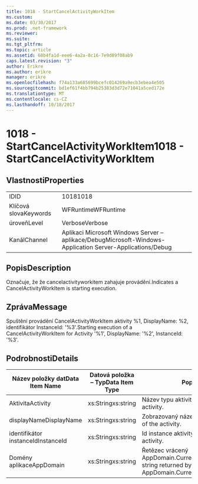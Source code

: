 ```yaml
---
title: 1018 - StartCancelActivityWorkItem
ms.custom: 
ms.date: 03/30/2017
ms.prod: .net-framework
ms.reviewer: 
ms.suite: 
ms.tgt_pltfrm: 
ms.topic: article
ms.assetid: 68b4fa1d-eee6-4a2a-8c16-7e9d89f08ab9
caps.latest.revision: "3"
author: Erikre
ms.author: erikre
manager: erikre
ms.openlocfilehash: f74a133a685699bcefc014269a9ecb3ebea4e505
ms.sourcegitcommit: bd1ef61f4bb794b25383d3d72e71041a5ced172e
ms.translationtype: MT
ms.contentlocale: cs-CZ
ms.lasthandoff: 10/18/2017
---
```

# <a name="1018---startcancelactivityworkitem"></a><span data-ttu-id="87179-102">1018 - StartCancelActivityWorkItem</span><span class="sxs-lookup"><span data-stu-id="87179-102">1018 - StartCancelActivityWorkItem</span></span>
## <a name="properties"></a><span data-ttu-id="87179-103">Vlastnosti</span><span class="sxs-lookup"><span data-stu-id="87179-103">Properties</span></span>  
  
|||  
|-|-|  
|<span data-ttu-id="87179-104">ID</span><span class="sxs-lookup"><span data-stu-id="87179-104">ID</span></span>|<span data-ttu-id="87179-105">1018</span><span class="sxs-lookup"><span data-stu-id="87179-105">1018</span></span>|  
|<span data-ttu-id="87179-106">Klíčová slova</span><span class="sxs-lookup"><span data-stu-id="87179-106">Keywords</span></span>|<span data-ttu-id="87179-107">WFRuntime</span><span class="sxs-lookup"><span data-stu-id="87179-107">WFRuntime</span></span>|  
|<span data-ttu-id="87179-108">úroveň</span><span class="sxs-lookup"><span data-stu-id="87179-108">Level</span></span>|<span data-ttu-id="87179-109">Verbose</span><span class="sxs-lookup"><span data-stu-id="87179-109">Verbose</span></span>|  
|<span data-ttu-id="87179-110">Kanál</span><span class="sxs-lookup"><span data-stu-id="87179-110">Channel</span></span>|<span data-ttu-id="87179-111">Aplikaci Microsoft Windows Server – aplikace/Debug</span><span class="sxs-lookup"><span data-stu-id="87179-111">Microsoft-Windows-Application Server-Applications/Debug</span></span>|  
  
## <a name="description"></a><span data-ttu-id="87179-112">Popis</span><span class="sxs-lookup"><span data-stu-id="87179-112">Description</span></span>  
 <span data-ttu-id="87179-113">Označuje, že že cancelactivityworkitem zahajuje provádění.</span><span class="sxs-lookup"><span data-stu-id="87179-113">Indicates a CancelActivityWorkItem is starting execution.</span></span>  
  
## <a name="message"></a><span data-ttu-id="87179-114">Zpráva</span><span class="sxs-lookup"><span data-stu-id="87179-114">Message</span></span>  
 <span data-ttu-id="87179-115">Spuštění provádění CancelActivityWorkItem aktivity %1, DisplayName: %2, identifikátor InstanceId: '%3'.</span><span class="sxs-lookup"><span data-stu-id="87179-115">Starting execution of a CancelActivityWorkItem for Activity '%1', DisplayName: '%2', InstanceId: '%3'.</span></span>  
  
## <a name="details"></a><span data-ttu-id="87179-116">Podrobnosti</span><span class="sxs-lookup"><span data-stu-id="87179-116">Details</span></span>  
  
|<span data-ttu-id="87179-117">Název položky dat</span><span class="sxs-lookup"><span data-stu-id="87179-117">Data Item Name</span></span>|<span data-ttu-id="87179-118">Datová položka – Typ</span><span class="sxs-lookup"><span data-stu-id="87179-118">Data Item Type</span></span>|<span data-ttu-id="87179-119">Popis</span><span class="sxs-lookup"><span data-stu-id="87179-119">Description</span></span>|  
|--------------------|--------------------|-----------------|  
|<span data-ttu-id="87179-120">Aktivita</span><span class="sxs-lookup"><span data-stu-id="87179-120">Activity</span></span>|<span data-ttu-id="87179-121">xs:String</span><span class="sxs-lookup"><span data-stu-id="87179-121">xs:string</span></span>|<span data-ttu-id="87179-122">Název typu aktivity.</span><span class="sxs-lookup"><span data-stu-id="87179-122">The type name of the activity.</span></span>|  
|<span data-ttu-id="87179-123">displayName</span><span class="sxs-lookup"><span data-stu-id="87179-123">DisplayName</span></span>|<span data-ttu-id="87179-124">xs:String</span><span class="sxs-lookup"><span data-stu-id="87179-124">xs:string</span></span>|<span data-ttu-id="87179-125">Zobrazovaný název aktivity.</span><span class="sxs-lookup"><span data-stu-id="87179-125">The display name of the activity.</span></span>|  
|<span data-ttu-id="87179-126">identifikátor instanceId</span><span class="sxs-lookup"><span data-stu-id="87179-126">InstanceId</span></span>|<span data-ttu-id="87179-127">xs:String</span><span class="sxs-lookup"><span data-stu-id="87179-127">xs:string</span></span>|<span data-ttu-id="87179-128">Id instance aktivity.</span><span class="sxs-lookup"><span data-stu-id="87179-128">The instance id of the activity.</span></span>|  
|<span data-ttu-id="87179-129">Domény aplikace</span><span class="sxs-lookup"><span data-stu-id="87179-129">AppDomain</span></span>|<span data-ttu-id="87179-130">xs:String</span><span class="sxs-lookup"><span data-stu-id="87179-130">xs:string</span></span>|<span data-ttu-id="87179-131">Řetězec vrácený AppDomain.CurrentDomain.FriendlyName.</span><span class="sxs-lookup"><span data-stu-id="87179-131">The string returned by AppDomain.CurrentDomain.FriendlyName.</span></span>|
